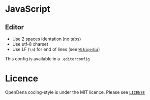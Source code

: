 # JavaScript

## Editor
- Use 2 spaces identation (no tabs)
- Use utf-8 charset
- Use LF (`\n`) for end of lines (see [`Wikipedia`](http://en.wikipedia.org/wiki/Newline))

This config is available in a `.editorconfig`


# Licence
OpenDena coding-style is under the MIT licence. Please see 
[`LICENSE`](LICENSE)

